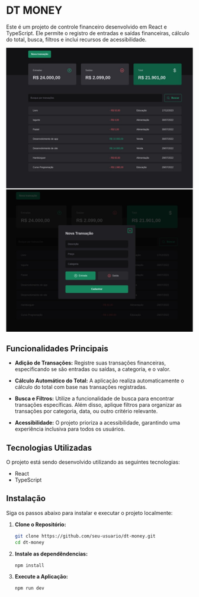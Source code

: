 # DT MONEY

Este é um projeto de controle financeiro desenvolvido em React e TypeScript. Ele permite o registro de entradas e saídas financeiras, cálculo do total, busca, filtros e inclui recursos de acessibilidade.

![Screenshot 1](src/assets/dt-money.jpeg)
![Screenshot 2](src/assets/dt-money2.jpeg)

## Funcionalidades Principais

- **Adição de Transações:** Registre suas transações financeiras, especificando se são entradas ou saídas, a categoria, e o valor.

- **Cálculo Automático do Total:** A aplicação realiza automaticamente o cálculo do total com base nas transações registradas.

- **Busca e Filtros:** Utilize a funcionalidade de busca para encontrar transações específicas. Além disso, aplique filtros para organizar as transações por categoria, data, ou outro critério relevante.

- **Acessibilidade:** O projeto prioriza a acessibilidade, garantindo uma experiência inclusiva para todos os usuários.

## Tecnologias Utilizadas

O projeto está sendo desenvolvido utilizando as seguintes tecnologias:

- React
- TypeScript


## Instalação

Siga os passos abaixo para instalar e executar o projeto localmente:

1. **Clone o Repositório:**
   ```bash
   git clone https://github.com/seu-usuario/dt-money.git
   cd dt-money

2. **Instale as dependêndencias:**
    ```bash
    npm install

3. **Execute a Aplicação:**
    ```bash
    npm run dev